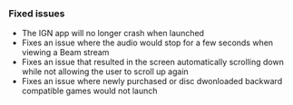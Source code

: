 ### Fixed issues
- The IGN app will no longer crash when launched
- Fixes an issue where the audio would stop for a few seconds when viewing a Beam stream
- Fixes an issue that resulted in the screen automatically scrolling down while not allowing the user to scroll up again
- Fixes an issue where newly purchased or disc dwonloaded backward compatible games would not launch